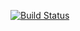 [![Build Status](https://travis-ci.org/Omnibyte27/Inventory.svg?branch=master)](https://travis-ci.org/Omnibyte27/Inventory)
